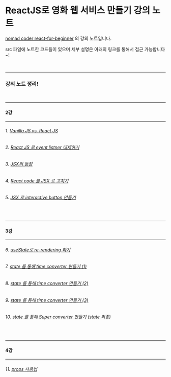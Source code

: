 # ReactJS로 영화 웹 서비스 만들기 강의 노트

[nomad coder react-for-beginner](https://nomadcoders.co/react-for-beginners/lobby) 의 강의 노트입니다.

src 파일에 노트한 코드들이 있으며 세부 설명은 아래의 링크를 통해서 접근 가능합니다~!

<br />

<hr />

### 강의 노트 정리!

<br />

***

#### 2강

---

###### 1. [Vanilla JS vs. React JS](https://brash-wave-2cb.notion.site/1-Vanilla-JS-vs-React-JS-901aa80050774bffb3210adf49d6472c)

###### 2. [React JS 로 event listner 대체하기](https://brash-wave-2cb.notion.site/2-React-JS-event-listner-8416a7f1b65944eebbcbf481c499c8fe)

###### 3. [JSX의 등장](https://brash-wave-2cb.notion.site/3-JSX-40a1abbc728446029ac4368d2bea98e9)

###### 4. [React code 를 JSX 로 고치기](https://brash-wave-2cb.notion.site/4-React-code-JSX-b6b1336e40ad4f91b6606c2e6abd4962)

###### 5. [JSX 로 interactive button 만들기](https://brash-wave-2cb.notion.site/5-JSX-interactive-button-a8c1b56bcd844ba0baa025a6a7d71b7f)

<br />

---

#### 3강

---

###### 6. [useState로 re-rendering 하기](https://brash-wave-2cb.notion.site/6-useState-re-rendering-5d43431ba32f417490534b465578ad1f)

###### 7. [state 를 통해 time converter 만들기 (1)](https://brash-wave-2cb.notion.site/7-state-converter-b31dfcf5d56d45d1a6749be18e38ab5e)

###### 8. [state 를 통해 time converter 만들기 (2)](https://brash-wave-2cb.notion.site/8-state-time-converter-2-15e9c32a972b47bb8f1c846d8866427a)

###### 9. [state 를 통해 time converter 만들기 (3)](https://brash-wave-2cb.notion.site/9-state-time-converter-3-b1b687e416d34c568b82ee1b63eb51e8)

###### 10. [state 를 통해 Super converter 만들기 (state 최종)](https://brash-wave-2cb.notion.site/10-state-Super-converter-state-e8cdccca9f4b4536bd83e1687c6fad0d)


<br />

---

#### 4강

---

###### 11. [props 사용법](https://brash-wave-2cb.notion.site/11-props-b08918bffd194499a20dbd781cefbff2)
